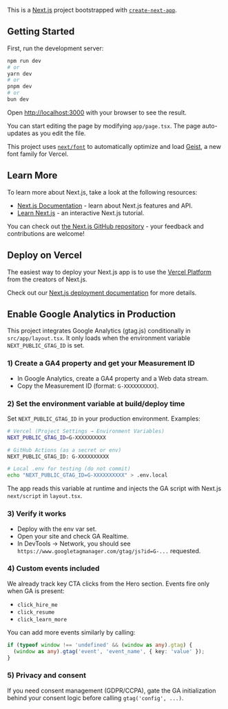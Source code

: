 This is a [Next.js](https://nextjs.org) project bootstrapped with [`create-next-app`](https://nextjs.org/docs/app/api-reference/cli/create-next-app).

## Getting Started

First, run the development server:

```bash
npm run dev
# or
yarn dev
# or
pnpm dev
# or
bun dev
```

Open [http://localhost:3000](http://localhost:3000) with your browser to see the result.

You can start editing the page by modifying `app/page.tsx`. The page auto-updates as you edit the file.

This project uses [`next/font`](https://nextjs.org/docs/app/building-your-application/optimizing/fonts) to automatically optimize and load [Geist](https://vercel.com/font), a new font family for Vercel.

## Learn More

To learn more about Next.js, take a look at the following resources:

- [Next.js Documentation](https://nextjs.org/docs) - learn about Next.js features and API.
- [Learn Next.js](https://nextjs.org/learn) - an interactive Next.js tutorial.

You can check out [the Next.js GitHub repository](https://github.com/vercel/next.js) - your feedback and contributions are welcome!

## Deploy on Vercel

The easiest way to deploy your Next.js app is to use the [Vercel Platform](https://vercel.com/new?utm_medium=default-template&filter=next.js&utm_source=create-next-app&utm_campaign=create-next-app-readme) from the creators of Next.js.

Check out our [Next.js deployment documentation](https://nextjs.org/docs/app/building-your-application/deploying) for more details.

## Enable Google Analytics in Production

This project integrates Google Analytics (gtag.js) conditionally in `src/app/layout.tsx`. It only loads when the environment variable `NEXT_PUBLIC_GTAG_ID` is set.

### 1) Create a GA4 property and get your Measurement ID

- In Google Analytics, create a GA4 property and a Web data stream.
- Copy the Measurement ID (format: `G-XXXXXXXXXX`).

### 2) Set the environment variable at build/deploy time

Set `NEXT_PUBLIC_GTAG_ID` in your production environment. Examples:

```bash
# Vercel (Project Settings → Environment Variables)
NEXT_PUBLIC_GTAG_ID=G-XXXXXXXXXX

# GitHub Actions (as a secret or env)
NEXT_PUBLIC_GTAG_ID: G-XXXXXXXXXX

# Local .env for testing (do not commit)
echo "NEXT_PUBLIC_GTAG_ID=G-XXXXXXXXXX" > .env.local
```

The app reads this variable at runtime and injects the GA script with Next.js `next/script` in `layout.tsx`.

### 3) Verify it works

- Deploy with the env var set.
- Open your site and check GA Realtime.
- In DevTools → Network, you should see `https://www.googletagmanager.com/gtag/js?id=G-...` requested.

### 4) Custom events included

We already track key CTA clicks from the Hero section. Events fire only when GA is present:

- `click_hire_me`
- `click_resume`
- `click_learn_more`

You can add more events similarly by calling:

```ts
if (typeof window !== 'undefined' && (window as any).gtag) {
  (window as any).gtag('event', 'event_name', { key: 'value' });
}
```

### 5) Privacy and consent

If you need consent management (GDPR/CCPA), gate the GA initialization behind your consent logic before calling `gtag('config', ...)`.
